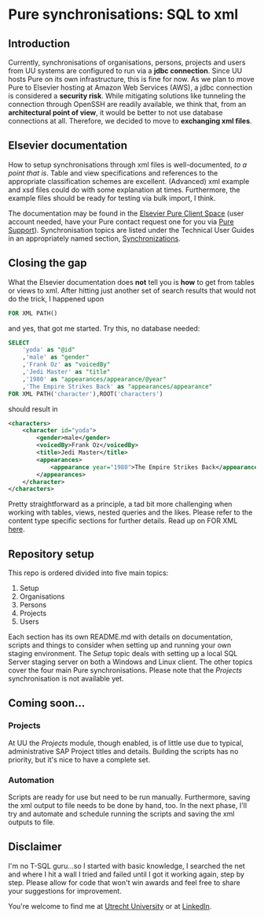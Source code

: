 # **Pure synchronisations: SQL to xml**

## Introduction
Currently, synchronisations of organisations, persons, projects and users from UU systems are configured to run via a **jdbc connection**. Since UU hosts Pure on its own infrastructure, this is fine for now. As we plan to move Pure to Elsevier hosting at Amazon Web Services (AWS), a jdbc connection is considered a **security risk**. While mitigating solutions like tunneling the connection through OpenSSH are readily available, we think that, from an **architectural point of view**, it would be better to not use database connections at all. Therefore, we decided to move to **exchanging xml files**.

## Elsevier documentation
How to setup synchronisations through xml files is well-documented, *to a point that is*. Table and view specifications and references to the appropriate classification schemes are excellent. (Advanced) xml example and xsd files could do with some explanation at times. Furthermore, the example files should be ready for testing via bulk import, I think.

The documentation may be found in the [Elsevier Pure Client Space](https://doc.pure.elsevier.com/pages/viewpage.action?pageId=37685723) (user account needed, have your Pure contact request one for you via [Pure Support](https://support.pure.elsevier.com/secure/Dashboard.jspa)). Synchronisation topics are listed under the Technical User Guides in an appropriately named section, [Synchronizations](https://doc.pure.elsevier.com/display/PureClient/Synchronizations?src=sidebar).

## Closing the gap
What the Elsevier documentation does **not** tell you is **how** to get from tables or views to xml. After hitting just another set of search results that would not do the trick, I happened upon

```SQL
FOR XML PATH()
```
and yes, that got me started. Try this, no database needed:

```SQL
SELECT
    'yoda' as "@id"
    ,'male' as "gender"
    ,'Frank Oz' as "voicedBy"
    ,'Jedi Master' as "title"
    ,'1980' as "appearances/appearance/@year"
    ,'The Empire Strikes Back' as "appearances/appearance"
FOR XML PATH('character'),ROOT('characters')
```
should result in

```XML
<characters>
	<character id="yoda">
		<gender>male</gender>
		<voicedBy>Frank Oz</voicedBy>
		<title>Jedi Master</title>
		<appearances>
			<appearance year="1980">The Empire Strikes Back</appearance>
		</appearances>
	</character>
</characters>
```
Pretty straightforward as a principle, a tad bit more challenging when
 working with tables, views, nested queries and the likes. Please refer to
  the content type specific sections for further details. Read up on FOR XML
   [here](https://docs.microsoft.com/en-us/sql/relational-databases/xml/for-xml-sql-server?view=sql-server-ver15).

## Repository setup
This repo is ordered divided into five main topics:
1. Setup
2. Organisations
3. Persons
4. Projects
5. Users

Each section has its own README.md with details on documentation, scripts and things to consider when setting up and running your own staging environment. The *Setup* topic deals with setting up a local SQL Server staging server on both a Windows and Linux client. The other topics cover the four main Pure synchronisations. Please note that the *Projects* synchronisation is not available yet.

## Coming soon...

### Projects
At UU the *Projects* module, though enabled, is of little use due to typical, administrative SAP Project titles and details. Building the scripts has no priority, but it's nice to have a complete set.

### Automation
Scripts are ready for use but need to be run manually. Furthermore, saving the xml output to file needs to be done by hand, too. In the next phase, I'll try and automate and schedule running the scripts and saving the xml outputs to file.

## Disclaimer
I'm no T-SQL guru...so I started with basic knowledge, I searched the net and where I hit a wall I tried and failed until I got it working again, step by step. Please allow for code that won't win awards and feel free to share your suggestions for improvement.

You're welcome to find me at [Utrecht University](https://www.uu.nl/staff/JASieverink) or at [LinkedIn](https://www.linkedin.com/in/arjansieverink).
